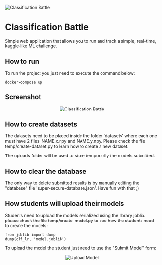 ﻿![Classification Battle](https://github.com/anfibil/classification-battle/raw/master/src/img/logo.png)

# Classification Battle

Simple web application that allows you to run and track a simple, real-time, kaggle-like ML challenge.

## How to run

To run the project you just need to execute the command below:
```
docker-compose up  
```
## Screenshot
<p align="center">
  <img alt="Classification Battle" src="https://github.com/anfibil/classification-battle/raw/master/temp/screenshot1.png">  <br>
</p>

## How to create datasets
The datasets need to be placed inside the folder 'datasets' where each one must have 2 files. NAME.x.npy and NAME.y.npy. Please check the file temp/create-dataset.py to learn how to create a new dataset.

The uploads folder will be used to store temporarily the models submitted.

## How to clear the database
The only way to delete submitted results is by manually editing the "database" file 'super-secure-database.json'. Have fun with that ;)

## How students will upload their models
Students need to upload the models serialized using the library joblib. please check the file temp/create-model.py to see how the students need to create the models:
```
from joblib import dump
dump(clf_lr, 'model.joblib')
```
To upload the model the student just need to use the "Submit Model" form:

<p align="center">
  <img alt="Upload Model" src="https://github.com/anfibil/classification-battle/raw/master/temp/screenshot2.png"> 
</p>